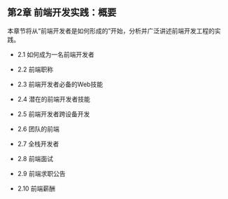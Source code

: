## 第2章 前端开发实践：概要

本章节将从“前端开发者是如何形成的”开始，分析并广泛讲述前端开发工程的实践。

  * 2.1 如何成为一名前端开发者

  * 2.2 前端职称

  * 2.3 前端开发者必备的Web技能

  * 2.4 潜在的前端开发者技能

  * 2.5 前端开发者跨设备开发

  * 2.6 团队的前端

  * 2.7 全栈开发者

  * 2.8 前端面试

  * 2.9 前端求职公告
  
  * 2.10 前端薪酬

